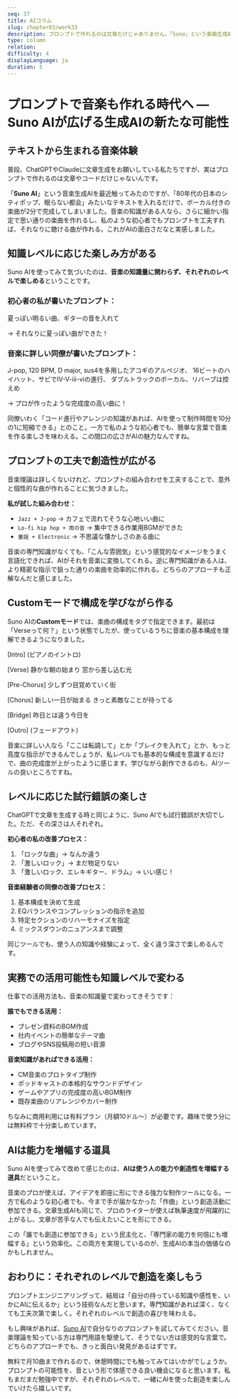 ```yaml
---
seq: 37
title: AIコラム
slug: chapter03/work33
description: プロンプトで作れるのは文章だけじゃありません。「Suno」という楽曲生成AIなら、「80年代の日本のシティポップ、眠らない都会」みたいなテキストから、ボーカル付きの楽曲が作れちゃいます。AIの創造性って本当にすごいんです。
type: column
relation: 
difficulty: 4
displayLanguage: ja
duration: 5
---
```




# プロンプトで音楽も作れる時代へ ― Suno AIが広げる生成AIの新たな可能性

## テキストから生まれる音楽体験

普段、ChatGPTやClaudeに文章生成をお願いしている私たちですが、実はプロンプトで作れるのは文章やコードだけじゃないんです。

「**Suno AI**」という音楽生成AIを最近触ってみたのですが、「80年代の日本のシティポップ、眠らない都会」みたいなテキストを入れるだけで、ボーカル付きの楽曲が2分で完成してしまいました。音楽の知識がある人なら、さらに細かい指定で思い通りの楽曲を作れるし、私のような初心者でもプロンプトを工夫すれば、それなりに聴ける曲が作れる。これがAIの面白さだなと実感しました。

## 知識レベルに応じた楽しみ方がある

Suno AIを使ってみて気づいたのは、**音楽の知識量に関わらず、それぞれのレベルで楽しめる**ということです。

### 初心者の私が書いたプロンプト：
夏っぽい明るい曲、ギターの音を入れて

→ それなりに夏っぽい曲ができた！

### 音楽に詳しい同僚が書いたプロンプト：
J-pop, 120 BPM, D major, sus4を多用したアコギのアルペジオ、 16ビートのハイハット、サビでIV-V-iii-viの進行、 ダブルトラックのボーカル、リバーブは控えめ

→ プロが作ったような完成度の高い曲に！

同僚いわく「コード進行やアレンジの知識があれば、AIを使って制作時間を10分の1に短縮できる」とのこと。一方で私のような初心者でも、簡単な言葉で音楽を作る楽しさを味わえる。この間口の広さがAIの魅力なんですね。

## プロンプトの工夫で創造性が広がる

音楽理論は詳しくないけれど、プロンプトの組み合わせを工夫することで、意外と個性的な曲が作れることに気づきました。

**私が試した組み合わせ：**
- `Jazz + J-pop` → カフェで流れてそうな心地いい曲に
- `Lo-fi hip hop + 雨の音` → 集中できる作業用BGMができた
- `童謡 + Electronic` → 不思議な懐かしさのある曲に

音楽の専門知識がなくても、「こんな雰囲気」という感覚的なイメージをうまく言語化できれば、AIがそれを音楽に変換してくれる。逆に専門知識がある人は、より精密な指示で狙った通りの楽曲を効率的に作れる。どちらのアプローチも正解なんだと感じました。

## Customモードで構成を学びながら作る

Suno AIの**Customモード**では、楽曲の構成をタグで指定できます。最初は「Verseって何？」という状態でしたが、使っているうちに音楽の基本構成を理解できるようになりました。

[Intro] (ピアノのイントロ)

[Verse] 静かな朝の始まり 窓から差し込む光

[Pre-Chorus] 少しずつ目覚めていく街

[Chorus] 新しい一日が始まる きっと素敵なことが待ってる

[Bridge] 昨日とは違う今日を

[Outro] (フェードアウト)


音楽に詳しい人なら「ここは転調して」とか「ブレイクを入れて」とか、もっと高度な指示ができるんでしょうが、私レベルでも基本的な構成を意識するだけで、曲の完成度が上がったように感じます。学びながら創作できるのも、AIツールの良いところですね。

## レベルに応じた試行錯誤の楽しさ

ChatGPTで文章を生成する時と同じように、Suno AIでも試行錯誤が大切でした。ただ、その深さは人それぞれ。

**初心者の私の改善プロセス：**
1. 「ロックな曲」→ なんか違う
2. 「激しいロック」→ まだ物足りない
3. 「激しいロック、エレキギター、ドラム」→ いい感じ！

**音楽経験者の同僚の改善プロセス：**
1. 基本構成を決めて生成
2. EQバランスやコンプレッションの指示を追加
3. 特定セクションのリハーモナイズを指定
4. ミックスダウンのニュアンスまで調整

同じツールでも、使う人の知識や経験によって、全く違う深さで楽しめるんです。

## 実務での活用可能性も知識レベルで変わる

仕事での活用方法も、音楽の知識量で変わってきそうです：

**誰でもできる活用：**
- プレゼン資料のBGM作成
- 社内イベントの簡単なテーマ曲
- ブログやSNS投稿用の短い音源

**音楽知識があればできる活用：**
- CM音楽のプロトタイプ制作
- ポッドキャストの本格的なサウンドデザイン
- ゲームやアプリの完成度の高いBGM制作
- 既存楽曲のリアレンジやカバー制作

ちなみに商用利用には有料プラン（月額10ドル〜）が必要です。趣味で使う分には無料枠で十分楽しめています。

## AIは能力を増幅する道具

Suno AIを使ってみて改めて感じたのは、**AIは使う人の能力や創造性を増幅する道具**だということ。

音楽のプロが使えば、アイデアを即座に形にできる強力な制作ツールになる。一方で私のような初心者でも、今まで手が届かなかった「作曲」という創造活動に参加できる。文章生成AIも同じで、プロのライターが使えば執筆速度が飛躍的に上がるし、文章が苦手な人でも伝えたいことを形にできる。

この「誰でも創造に参加できる」という民主化と、「専門家の能力を何倍にも増幅する」という効率化。この両方を実現しているのが、生成AIの本当の価値なのかもしれません。

## おわりに：それぞれのレベルで創造を楽しもう

プロンプトエンジニアリングって、結局は「自分の持っている知識や感性を、いかにAIに伝えるか」という技術なんだと思います。専門知識があれば深く、なくても工夫次第で楽しく。それぞれのレベルで創造の喜びを味わえる。

もし興味があれば、[Suno AI](https://suno.ai/)で自分なりのプロンプトを試してみてください。音楽理論を知っている方は専門用語を駆使して、そうでない方は感覚的な言葉で。どちらのアプローチでも、きっと面白い発見があるはずです。

無料で月10曲まで作れるので、休憩時間にでも触ってみてはいかがでしょうか。プロンプトの可能性を、音という形で体感できる良い機会になると思います。私もまだまだ勉強中ですが、それぞれのレベルで、一緒にAIを使った創造を楽しんでいけたら嬉しいです。